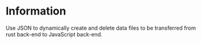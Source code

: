 # Information

Use JSON to dynamically create and delete data files to be transferred from rust back-end to JavaScript back-end.
